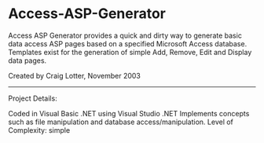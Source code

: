 Access-ASP-Generator
====================

Access ASP Generator provides a quick and dirty way to generate basic data access ASP pages based on a specified Microsoft Access database. Templates exist for the generation of simple Add, Remove, Edit and Display data pages.  

Created by Craig Lotter, November 2003  

*********************************  
Project Details:  

Coded in Visual Basic .NET using Visual Studio .NET  Implements concepts such as file manipulation and database access/manipulation. Level of Complexity: simple
